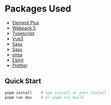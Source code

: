 # Packages Used

- [Element Plus](https://element-plus.org/en-US/guide/design.html)
- [Webpack 5](https://webpack.js.org/blog/2020-10-10-webpack-5-release/)
- [Typescript](https://www.typescriptlang.org/docs/handbook/typescript-in-5-minutes.html)
- [Vue3](https://vuejs.org/guide/quick-start.html)
- [Sass](https://sass-lang.com/documentation/)
- [Sass](https://sass-lang.com/documentation/)
- [pinia](https://pinia.vuejs.org/introduction.html)
- [Eslint](https://eslint.vuejs.org/)
- [Prettier](https://github.com/prettier/eslint-plugin-prettier)

## Quick Start

```sh
pnpm install    # npm install or yarn install
pnpm run dev    # or pnpm run build
```
